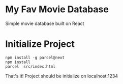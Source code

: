 # My Fav Movie Database

Simple movie database built on React


# Initialize Project

```
npm install -g parcel@next
npm install
parcel  src/index.html
```

That's it! Project should be initialize on localhost:1234